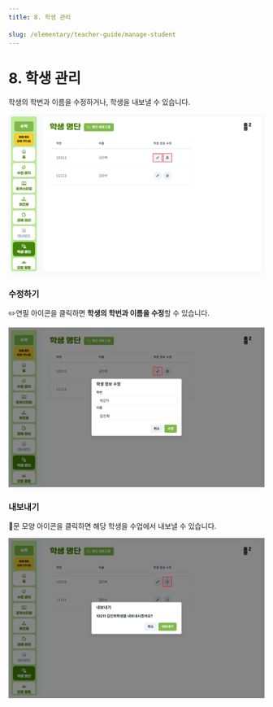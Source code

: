 ```yaml
---
title: 8. 학생 관리

slug: /elementary/teacher-guide/manage-student
---
```


# 8. 학생 관리

학생의 학번과 이름을 수정하거나, 학생을 내보낼 수 있습니다.

![](/img/kr/elementary/teacher/08-01.jpg)

### 수정하기

✏️연필 아이콘을 클릭하면 **학생의 학번과 이름을 수정**할 수 있습니다.

![](/img/kr/elementary/teacher/08-02.jpg)

### 내보내기

🚪문 모양 아이콘을 클릭하면 해당 학생을 수업에서 내보낼 수 있습니다.

![](/img/kr/elementary/teacher/08-03.jpg)
